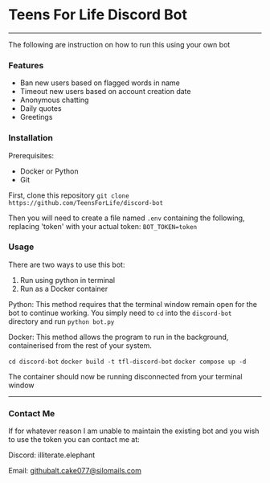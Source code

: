 # Teens For Life Discord Bot
---
The following are instruction on how to run this using your own bot

### Features
- Ban new users based on flagged words in name
- Timeout new users based on account creation date
- Anonymous chatting
- Daily quotes
- Greetings

### Installation
Prerequisites:
- Docker or Python
- Git

First, clone this repository 
`git clone https://github.com/TeensForLife/discord-bot`

Then you will need to create a file named `.env` containing the following, replacing 'token' with your actual token:
`BOT_TOKEN=token`

### Usage
There are two ways to use this bot:
1. Run using python in terminal
2. Run as a Docker container

Python:
This method requires that the terminal window remain open for the bot to continue working.
You simply need to `cd` into the `discord-bot` directory and run `python bot.py`

Docker:
This method allows the program to run in the background, containerised from the rest of your system.

`cd discord-bot`
`docker build -t tfl-discord-bot`
`docker compose up -d`

The container should now be running disconnected from your terminal window

---
### Contact Me
If for whatever reason I am unable to maintain the existing bot and you wish to use the token you can contact me at:

Discord: illiterate.elephant

Email: githubalt.cake077@silomails.com 
